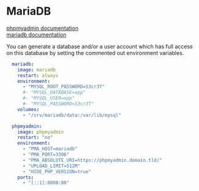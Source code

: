 # MariaDB

[phpmyadmin documentation](https://hub.docker.com/_/phpmyadmin)    
[mariadb documentation](https://hub.docker.com/_/mariadb/)  

You can generate a database and/or a user account which has full access on this database by setting the commented out environment variables.
```yaml
  mariadb:
    image: mariadb
    restart: always
    environment:
      - "MYSQL_ROOT_PASSWORD=S3cr3T"
      #- "MYSQL_DATABASE=app"
      #- "MYSQL_USER=app"
      #- "MYSQL_PASSWORD=S3cr3T"
    volumes:
      - "/srv/mariadb/data:/var/lib/mysql"

  phpmyadmin:
    image: phpmyadmin
    restart: "no"
    environment:
      - "PMA_HOST=mariadb"
      - "PMA_PORT=3306"
      - "PMA_ABSOLUTE_URI=https://phpmyadmin.domain.tld/"
      - "UPLOAD_LIMIT=512M"
      - "HIDE_PHP_VERSION=true"
    ports:
      - "[::1]:8000:80"
```
